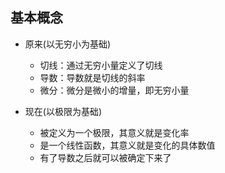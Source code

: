 ## 基本概念
- 原来(以无穷小为基础)
    - 切线：通过无穷小量定义了切线
    - 导数：导数就是切线的斜率
    - 微分：微分是微小的增量，即无穷小量
    
- 现在(以极限为基础)
    - 被定义为一个极限，其意义就是变化率
    - 是一个线性函数，其意义就是变化的具体数值
    - 有了导数之后就可以被确定下来了


